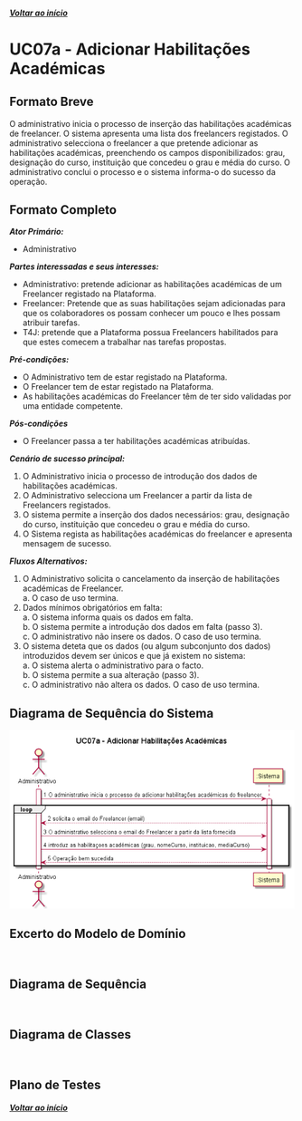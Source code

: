 ##### [Voltar ao início](https://github.com/blestonbandeiraUPSKILL/upskill_java1_labprg_grupo2/tree/main/README.md)

# UC07a - Adicionar Habilitações Académicas

## Formato Breve

O administrativo inicia o processo de inserção das habilitações académicas de freelancer. O sistema apresenta uma lista dos freelancers registados. O administrativo selecciona o freelancer a que pretende adicionar as habilitações académicas, preenchendo os campos disponibilizados: grau, designação do curso, instituição que concedeu o grau e média do curso. O administrativo conclui o processo e o sistema informa-o do sucesso da operação.

## Formato Completo

**_Ator Primário:_**

- Administrativo

**_Partes interessadas e seus interesses:_**

- Administrativo: pretende adicionar as habilitações académicas de um Freelancer registado na Plataforma.
- Freelancer: Pretende que as suas habilitações sejam adicionadas para que os colaboradores os possam conhecer um pouco e lhes possam atribuir tarefas.
- T4J: pretende que a Plataforma possua Freelancers habilitados para que estes comecem a trabalhar nas tarefas propostas.

**_Pré-condições:_**

- O Administrativo tem de estar registado na Plataforma.
- O Freelancer tem de estar registado na Plataforma.
- As habilitações académicas do Freelancer têm de ter sido validadas por uma entidade competente.

**_Pós-condições_**

- O Freelancer passa a ter habilitações académicas atribuídas.

**_Cenário de sucesso principal:_**

1. O Administrativo inicia o processo de introdução dos dados de habilitações académicas.
2. O Administrativo selecciona um Freelancer a partir da lista de Freelancers registados.
3. O sistema permite a inserção dos dados necessários: grau, designação do curso, instituição que concedeu o grau e média do curso.
4. O Sistema regista as habilitações académicas do freelancer e apresenta mensagem de sucesso. 

**_Fluxos Alternativos:_**

1. O Administrativo solicita o cancelamento da inserção de habilitações académicas de Freelancer. <br/>
    a. O caso de uso termina.
2. Dados mínimos obrigatórios em falta: <br/>
  a. O sistema informa quais os dados em falta. <br/>
  b. O sistema permite a introdução dos dados em falta (passo 3). <br/>
  c. O administrativo não insere os dados. O caso de uso termina.
3. O sistema deteta que os dados (ou algum subconjunto dos dados) introduzidos devem ser únicos e que já existem no sistema:<br/>
  a. O sistema alerta o administrativo para o facto.<br/>
  b. O sistema permite a sua alteração (passo 3).<br/>
  c. O administrativo não altera os dados. O caso de uso termina.


## Diagrama de Sequência do Sistema
![UC07a_Adicionar_Habilitacoes_Academicas_SSD](UC07a_Adicionar_Habilitacoes_Academicas_SSD.png)

## Excerto do Modelo de Domínio
![]()

## Diagrama de Sequência <br/>
![]()

## Diagrama de Classes <br/>
![]()

## Plano de Testes <br/>
[]()

##### [Voltar ao início](https://github.com/blestonbandeiraUPSKILL/upskill_java1_labprg_grupo2/tree/main/README.md)

